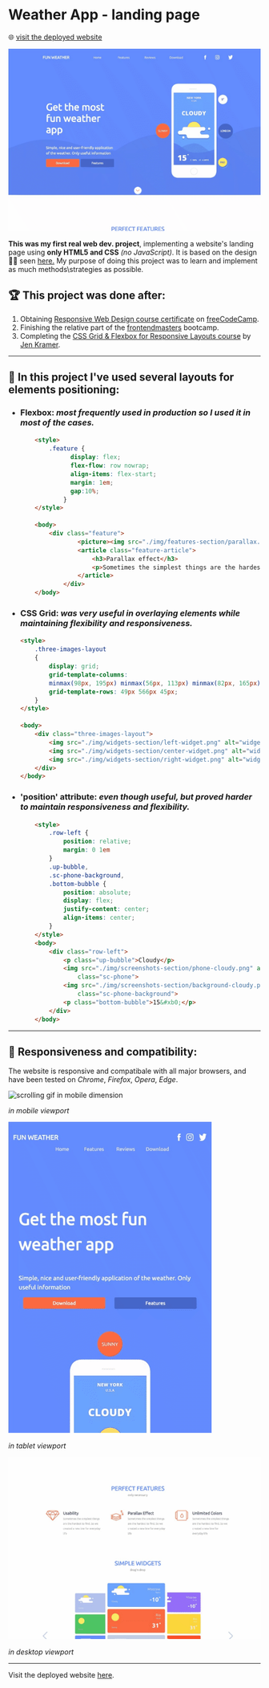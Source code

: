 # Weather App - landing page
🌐 [visit the deployed website](https://asserelfeki.github.io/Weather-App-landing-page/) 

![welcome section](./assets/welcome-dt.gif)

**This was my first real web dev. project**, implementing a website's landing page using **only HTML5 and CSS** *(no JavaScript)*. 
It is based on the design👨‍🎨 seen [here.](https://github.com/AsserElfeki/Weather-App/blob/master/src/weatherapp_landing_page.psd) 
My purpose of doing this project was to learn and implement as much methods\strategies as possible.

## 🏆 This project was done after:
1. Obtaining [Responsive Web Design course certificate](https://www.freecodecamp.org/certification/Asser-ELfeki/responsive-web-design) on [freeCodeCamp](https://www.freecodecamp.org/).
2. Finishing the relative part of the [frontendmasters](https://frontendmasters.com/bootcamp/) bootcamp.
3. Completing the [CSS Grid & Flexbox for Responsive Layouts course](https://frontendmasters.com/courses/css-grid-flexbox-v2/) by [Jen Kramer](https://frontendmasters.com/teachers/jen-kramer/).

****

## 📔 In this project I've used several layouts for elements positioning:
- ### **Flexbox:** *most frequently used in production so I used it in most of the cases.*
    ```html
        <style>
            .feature {
                  display: flex;
                  flex-flow: row nowrap;
                  align-items: flex-start;
                  margin: 1em;
                  gap:10%;
                }
        </style>
        
        <body>
            <div class="feature">
                    <picture><img src="./img/features-section/parallax.png" alt="logo for parallelism " class="feature-img"></picture>
                    <article class="feature-article">
                        <h3>Parallax effect</h3>
                        <p>Sometimes the simplest things are the hardest to find. So we created a new line for everyday life</p>
                    </article>
                </div>
        </body>
    ```  
    
- ### **CSS Grid:** *was very useful in overlaying elements while maintaining flexibility and responsiveness.*

    ```html
    <style>
        .three-images-layout 
        {
            display: grid;
            grid-template-columns:
            minmax(98px, 195px) minmax(56px, 113px) minmax(82px, 165px) minmax(50px, 100px) minmax(107px, 215px);
            grid-template-rows: 49px 566px 45px;
        }
    </style>
    
    <body>
        <div class="three-images-layout">
            <img src="./img/widgets-section/left-widget.png" alt="widgets screenshot" class="left-img">
            <img src="./img/widgets-section/center-widget.png" alt="widgets screenshot" class="center-img">
            <img src="./img/widgets-section/right-widget.png" alt="widgets screenshot" class="right-img">
        </div>
    </body>
    ```
    
- ### **'position' attribute:** *even though useful, but proved harder to maintain responsiveness and flexibility.*
    ```html
        <style>
            .row-left {
                position: relative;
                margin: 0 1em
            }
            .up-bubble,
            .sc-phone-background,
            .bottom-bubble {
                position: absolute;
                display: flex;
                justify-content: center;
                align-items: center;
            }
        </style>
        <body>
            <div class="row-left">
                <p class="up-bubble">Cloudy</p>
                <img src="./img/screenshots-section/phone-cloudy.png" alt="phone image with the ap open showing cloudy weather conditions" 
                    class="sc-phone">
                <img src="./img/screenshots-section/background-cloudy.png" alt="cloudy"
                    class="sc-phone-background">
                <p class="bottom-bubble">15&#xb0;</p>
            </div>
        </body>
    ```
    
****

## 🐙 Responsiveness and compatibility:
The website is responsive and compatibale with all major browsers, and have been tested on *Chrome*, *Firefox*, *Opera*, *Edge*.

![scrolling gif in mobile dimension](./assets/scroll-mob.gif)

*in mobile viewport*

![scrolling gif in tablet dimension](./assets/scroll-tab.gif)

*in tablet viewport*

![scrolling gif in mobile dimension](./assets/scroll-dt.gif)

*in desktop viewport*

****

Visit the deployed website [here](https://asserelfeki.github.io/Weather-App-landing-page/).
